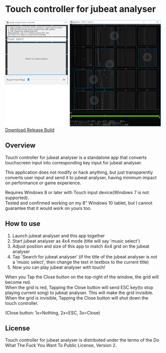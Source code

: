 # Touch controller for jubeat analyser
![screenshot](https://raw.githubusercontent.com/sinusinu/JATouchController/master/sshot.png)<br/>
[Download Release Build](https://github.com/sinusinu/JATouchController/releases/download/1.0/JATouchController.zip)
## Overview

Touch controller for jubeat analyser is a standalone app that converts touchscreen input into corresponding key input for jubeat analyser.

This application does not modify or hack anything, but just transparently converts user input and send it to jubeat analyser, having minimum impact on performance or game experience.

Requires Windows 8 or later with Touch input device(Windows 7 is not supported).<br/>
Tested and confirmed working on my 8" Windows 10 tablet, but I cannot guarantee that it would work on yours too.

## How to use

1. Launch jubeat analyser and this app together
2. Start jubeat analyser as 4x4 mode (title will say 'music select')
3. Adjust position and size of this app to match 4x4 grid on the jubeat analyser
4. Tap 'Search for jubeat analyser' (if the title of the jubeat analyser is not a 'music select', then change the text in textbox to the current title)
5. Now you can play jubeat analyser with touch!

When you Tap the Close button on the top-right of the window, the grid will become red.<br/>
When the grid is red, Tapping the Close button will send ESC key(to stop playing current song) to jubeat analyser. This will make the grid invisible.<br/>
When the grid is invisible, Tapping the Close button will shut down the touch controller.

(Close button: 1x=Nothing, 2x=ESC, 3x=Close)

## License

Touch controller for jubeat analyser is distributed under the terms of the Do What The Fuck You Want To Public License, Version 2.